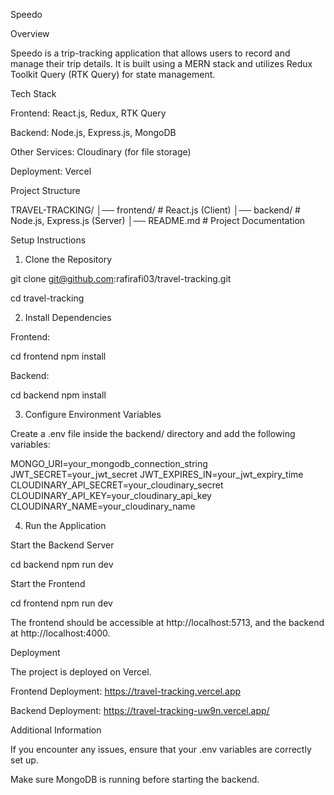Speedo

Overview

Speedo is a trip-tracking application that allows users to record and manage their trip details. It is built using a MERN stack and utilizes Redux Toolkit Query (RTK Query) for state management.



Tech Stack

Frontend: React.js, Redux, RTK Query

Backend: Node.js, Express.js, MongoDB

Other Services: Cloudinary (for file storage)

Deployment: Vercel




Project Structure

TRAVEL-TRACKING/
│── frontend/  # React.js (Client)
│── backend/   # Node.js, Express.js (Server)
│── README.md  # Project Documentation





Setup Instructions

1. Clone the Repository

git clone git@github.com:rafirafi03/travel-tracking.git

cd travel-tracking


2. Install Dependencies

Frontend:

cd frontend
npm install

Backend:

cd backend
npm install


3. Configure Environment Variables

Create a .env file inside the backend/ directory and add the following variables:

MONGO_URI=your_mongodb_connection_string
JWT_SECRET=your_jwt_secret
JWT_EXPIRES_IN=your_jwt_expiry_time
CLOUDINARY_API_SECRET=your_cloudinary_secret
CLOUDINARY_API_KEY=your_cloudinary_api_key
CLOUDINARY_NAME=your_cloudinary_name


4. Run the Application

Start the Backend Server

cd backend
npm run dev

Start the Frontend

cd frontend
npm run dev

The frontend should be accessible at http://localhost:5713, and the backend at http://localhost:4000.

Deployment

The project is deployed on Vercel.

Frontend Deployment: https://travel-tracking.vercel.app

Backend Deployment: https://travel-tracking-uw9n.vercel.app/



Additional Information

If you encounter any issues, ensure that your .env variables are correctly set up.

Make sure MongoDB is running before starting the backend.